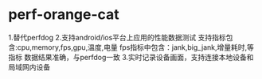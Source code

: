 # perf-orange-cat
1.替代perfdog 2.支持android/ios平台上应用的性能数据测试 支持指标包含:cpu,memory,fps,gpu,温度,电量 fps指标中包含：jank,big_jank,增量耗时,等指标 数据结果准确，与perfdog一致 3.实时记录设备画面，支持连接本地设备和局域网内设备
